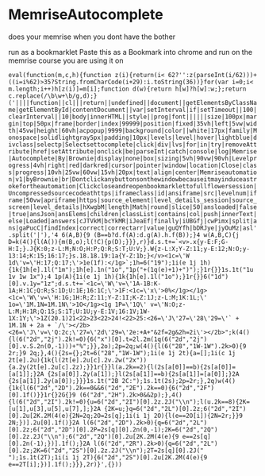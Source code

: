 # MemriseAutocomplete
does your memrise when you dont have the bother

run as a bookmarklet
Paste this as a Bookmark into chrome and run on the memrise course you are using it on

```eval(function(m,c,h){function z(i){return(i< 62?'':z(parseInt(i/62)))+((i=i%62)>35?String.fromCharCode(i+29):i.toString(36))}for(var i=0;i< m.length;i++)h[z(i)]=m[i];function d(w){return h[w]?h[w]:w;};return c.replace(/\b\w+\b/g,d);}('||||function||cl|||return||undefined||document||getElementsByClassName|getElementById|contentDocument||var|setInterval|if|setTimeout||100|clearInterval||10|body|innerHTML||style||prog|font||||||size|100px|margin|top|50px|frame|border|index|99999|position|fixed|35vh|left|5vw|width|45vw|height|60vh|acpopup|9999|background|color||white|17px|family|Monospace|solidlightgray5px|padding|10px|levels|level|hover|lightblue|divclass|selectp|Selectsettocomplete|click|div|lvs|for|in|try|removeAttribute|href|setAttribute|onclick|be|parseInt|catch|console|log|Memrise|Autocomplete|By|Brownie|display|none|box|sizing|5vh|90vw|90vh|Levelprogress|4vh|right|red|darkred|cursor|pointer|window|location|Close|class|progress|10vh|25vw|60vw|15vh|20px|text|align|center|Memriseautomation|v1|byBrownie|br|Dontclickanybuttonsonthewindowbecauseitmayinduceastrokefortheautomation|Clickcloseandreopenbookmarklettofullflowersession|Uncompressedsourcecodeathttps|iframeclass|id|ansiframe|src|levelnum|iframe|50vw|apriframe|https|source_element|level_details_session|source_screen|level_details|hXwgbM|length|Math|round|slice|50|ansloaded|false|true|ansJson|ansElems|children|classList|contains|col|push|innerText|else|Loaded|answers|cJTVkM|bcYkMR|iJeaEf|finally|iUBGfj|cwPimx|split|ans|gaPucC|findIndex|correct|correctarr|value|guQYfh|bDRJye|jyOuMz|asl'.split('|'),'4 6(A,B){9 (B==b?d.f(A):d.g(A).h.f(B));}4 w(A,B,C){j D=k(4(){l(A()){m(B,o);l(!C){p(D);}}},r)}d.s.t+=`<v>.x{y-E:F;G-H:I;}.J{K:0;z-L:M;N:O;H:P;Q:R;S:T;U:V;}.W{z-L:X;Y-Z:11;y-E:12;N:O;y-13:14;K:15;16:17;}s.18.18.19:1a{Y-Z:1b;}</v><1c=\'W 1d\'v=\'H:17;Q:17;\'>1e(1f):</1g>`;1h=6("19");1i(e 1j 1h){1k{1h[e].1l("1m");1h[e].1n("1o","1p("+(1q(e)+1)+")");}1r{}}1s.1t("1u 1v 1w 1x");4 1p(A){1i(e 1j 1h){1k{1h[e].1l("1o");}1r{}}6("1d")[0].v.1y="1z";d.s.t+=`<1c=\'W\'v=\'1A-1B:K-1A;H:1C;Q:R;S:1D;U:1E;16:1C;\'>1F:<1c=\'x\'>0%</1g></1g><1c=\'W\'v=\'H:1G;1H:R;Z:11;Y-Z:1I;K-Z:1J;z-L:M;1K:1L;\' 1o=\'1M.1N=1M.1N\'>1O</1g><1g 1P=\'1Q\' v=\'N:O;z-L:M;H:1R;Q:1S;S:1T;U:1U;y-E:1V;16:1V;1W-1X:1Y;\'>1Z(20.1)21<22>23<22>24!<22>25:<26=\'J\'27=\'28\'29=\'` + 1M.1N + 2a + `/\'></2b><26=\'J\'v=\'Q:2c;\'27=\'2d\'29=\'2e:+A+"&2f=2g&2h=2i\'></2b>";k(4(){l(6("2d","2j").2k!=0){6("x")[0].t=2l.2m(1q(6("2d","2j")[0].v.S.2n(0,-1)))+"%";}},2o);2p=2q;w(4(){l(6("28","1W-1W").2k>0){9 2r;}9 2q;},4(){2s={};2t=6("28","1W-1W");1i(e 1j 2t){a=[];1i(c 1j 2t[e].2u){1k{l(2t[e].2u[c].2v.2w("2x")){a.2y(2t[e].2u[c].2z);}}1r{}}l(a.2k==2){l(2s[a[0]]==b){2s[a[0]]=[a[1]];}2A {2s[a[0]].2y(a[1]);}l(2s[a[1]]==b){2s[a[1]]=[a[0]];}2A {2s[a[1]].2y(a[0]);}}}1s.1t("2B 2C:");1s.1t(2s);2p=2r;},2q)w(4(){1k{l(6("2d","2D").2k==0&&6("2d","2E").2k==0){6("2d","2F")[0].1f()}}1r{}2G{}9 (6("2d","2H").2k>0&&2p);},4(){l(6("2d","2I").2k!=0){u=6("2d","2I")[0].2z.2J("\\n");l(u.2k==8){2K=[u[1],u[3],u[5],u[7],];}2A {2K=u;}q=6("2d","2L")[0].2z;6("2d","2I")[0].2u[2K.2M(4(e){2N=2q;2O=2s[q];1i(i 1j 2O){l(e==2O[i]){2N=2r;}}9 2N;})].2u[0].1f()}2A l(6("2d","2D").2k>0){q=6("2d","2L")[0].2z;6("2d","2D")[0].2P=2s[q][0].2n(0,-1);2K=6("2d","2Q")[0].2z.2J("\\n");6("2d","2Q")[0].2u[2K.2M(4(e){9 e==2s[q][0].2n(-1);})].1f();}2A l(6("2d","2R").2k>0){q=6("2d","2L")[0].2z;2K=6("2d","2S")[0].2z.2J("\\n");2T=2s[q][0].2J(" ");1s.1t(2T);1i(i 1j 2T){6("2d","2S")[0].2u[2K.2M(4(e){9 e==2T[i];})].1f();}}},2r)}',{}))```
